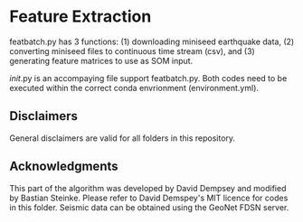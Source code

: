 # Feature Extraction

featbatch.py has 3 functions: (1) downloading miniseed earthquake data, (2) converting miniseed files to continuous time stream (csv), and (3) generating feature matrices to use as SOM input.

_init_.py is an accompaying file support featbatch.py. Both codes need to be executed within the correct conda envrionment (environment.yml).

## Disclaimers
General disclaimers are valid for all folders in this repository.

## Acknowledgments
This part of the algorithm was developed by David Dempsey and modified by Bastian Steinke. Please refer to David Demspey's MIT licence for codes in this folder.
Seismic data can be obtained using the GeoNet FDSN server.